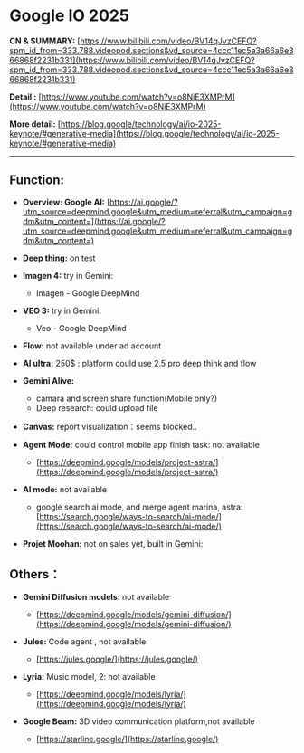 # Google IO 2025

**CN & SUMMARY:**
[https://www.bilibili.com/video/BV14qJvzCEFQ?spm_id_from=333.788.videopod.sections&vd_source=4ccc11ec5a3a66a6e366868f2231b331](https://www.bilibili.com/video/BV14qJvzCEFQ?spm_id_from=333.788.videopod.sections&vd_source=4ccc11ec5a3a66a6e366868f2231b331)

**Detail :**
[https://www.youtube.com/watch?v=o8NiE3XMPrM](https://www.youtube.com/watch?v=o8NiE3XMPrM)

**More detail:**
[https://blog.google/technology/ai/io-2025-keynote/#generative-media](https://blog.google/technology/ai/io-2025-keynote/#generative-media)

---

## Function:

* **Overview: Google AI:** [https://ai.google/?utm_source=deepmind.google&utm_medium=referral&utm_campaign=gdm&utm_content=](https://ai.google/?utm_source=deepmind.google&utm_medium=referral&utm_campaign=gdm&utm_content=)

* **Deep thing:** on test

* **Imagen 4:** try in Gemini:
    * Imagen - Google DeepMind

* **VEO 3:** try in Gemini:
    * Veo - Google DeepMind

* **Flow:** not available under ad account

* **AI ultra:** 250$ : platform could use 2.5 pro deep think and flow

* **Gemini Alive:**
    * camara and screen share function(Mobile only?)
    * Deep research: could upload file

* **Canvas:** report visualization：seems blocked..

* **Agent Mode:** could control mobile app finish task: not available
    * [https://deepmind.google/models/project-astra/](https://deepmind.google/models/project-astra/)

* **AI mode:** not available
    * google search ai mode, and merge agent marina, astra: [https://search.google/ways-to-search/ai-mode/](https://search.google/ways-to-search/ai-mode/)

* **Projet Moohan:** not on sales yet, built in Gemini:

## Others：

* **Gemini Diffusion models:** not available
    * [https://deepmind.google/models/gemini-diffusion/](https://deepmind.google/models/gemini-diffusion/)

* **Jules:** Code agent , not available
    * [https://jules.google/](https://jules.google/)

* **Lyria:** Music model, 2: not available
    * [https://deepmind.google/models/lyria/](https://deepmind.google/models/lyria/)

* **Google Beam:** 3D video communication platform,not available
    * [https://starline.google/](https://starline.google/)
